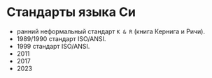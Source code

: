 # Стандарты языка Си
- ранний неформальный стандарт `K & R` (книга Кернига и Ричи).
- 1989/1990 стандарт ISO/ANSI.
- 1999 стандарт ISO/ANSI.
- 2011
- 2017
- 2023
